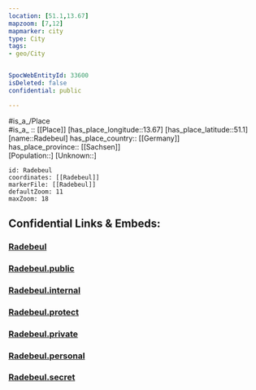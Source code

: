 ```yaml
---
location: [51.1,13.67] 
mapzoom: [7,12] 
mapmarker: city 
type: City
tags:
- geo/City


SpocWebEntityId: 33600
isDeleted: false
confidential: public

---
```

#is_a_/Place  
#is_a_ :: [[Place]] 
[has_place_longitude::13.67] 
[has_place_latitude::51.1] 
[name::Radebeul] 
has_place_country:: [[Germany]]  
has_place_province:: [[Sachsen]]  
[Population::] 
[Unknown::] 


```leaflet
id: Radebeul
coordinates: [[Radebeul]] 
markerFile: [[Radebeul]] 
defaultZoom: 11 
maxZoom: 18
```


## Confidential Links & Embeds: 

### [Radebeul](/_Standards/Earth/Continent/Europe/Europe~Central/Germany/Germany~East/Sachsen/counties~Sachsen/Meißen/cities~Meißen/Radebeul.md) 

### [Radebeul.public](/_public/Earth/Continent/Europe/Europe~Central/Germany/Germany~East/Sachsen/counties~Sachsen/Meißen/cities~Meißen/Radebeul.public.md) 

### [Radebeul.internal](/_internal/Earth/Continent/Europe/Europe~Central/Germany/Germany~East/Sachsen/counties~Sachsen/Meißen/cities~Meißen/Radebeul.internal.md) 

### [Radebeul.protect](/_protect/Earth/Continent/Europe/Europe~Central/Germany/Germany~East/Sachsen/counties~Sachsen/Meißen/cities~Meißen/Radebeul.protect.md) 

### [Radebeul.private](/_private/Earth/Continent/Europe/Europe~Central/Germany/Germany~East/Sachsen/counties~Sachsen/Meißen/cities~Meißen/Radebeul.private.md) 

### [Radebeul.personal](/_personal/Earth/Continent/Europe/Europe~Central/Germany/Germany~East/Sachsen/counties~Sachsen/Meißen/cities~Meißen/Radebeul.personal.md) 

### [Radebeul.secret](/_secret/Earth/Continent/Europe/Europe~Central/Germany/Germany~East/Sachsen/counties~Sachsen/Meißen/cities~Meißen/Radebeul.secret.md)

